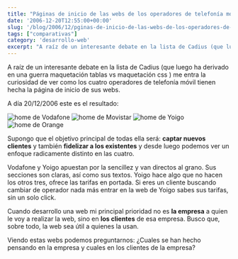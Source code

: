 ```yaml
---
title: "Páginas de inicio de las webs de los operadores de telefonía móvil"
date: '2006-12-20T12:55:00+00:00'
slug: '/blog/2006/12/pginas-de-inicio-de-las-webs-de-los-operadores-de-telefona-mvil'
tags: ["comparativas"]
category: 'desarrollo-web'
excerpt: "A raíz de un interesante debate en la lista de Cadius (que luego ha derivado en una guerra maquetación tablas vs maquetación css ) me entra la curiosidad de ver como los cuatro operadores de telefonía ..."
---
```

A raíz de un interesante debate en la lista de Cadius (que luego ha derivado en una guerra maquetación tablas vs maquetación css ) me entra la curiosidad de ver como los cuatro operadores de telefonía móvil tienen hecha la página de inicio de sus webs.

A día 20/12/2006 este es el resultado:

 ![home de Vodafone](http://jorgegorka.files.wordpress.com/Vodafone.jpg) ![home de Movistar](http://jorgegorka.files.wordpress.com/Movistar.jpg) ![home de Yoigo](http://jorgegorka.files.wordpress.com/Yoigo.jpg) ![home de Orange](http://jorgegorka.files.wordpress.com/Orange.jpg)

Supongo que el objetivo principal de todas ella será: **captar nuevos clientes** y también **fidelizar a los existentes** y desde luego podemos ver un enfoque radicamente distinto en las cuatro.

Vodafone y Yoigo apuestan por la sencillez y van directos al grano. Sus secciones son claras, así como sus textos. Yoigo hace algo que no hacen los otros tres, ofrece las tarifas en portada. Si eres un cliente buscando cambiar de operador nada más entrar en la web de Yoigo sabes sus tarifas, sin un solo click.

Cuando desarrollo una web mi principal prioridad no es **la empresa** a quien le voy a realizar la web, sino en **los clientes** de esa empresa. Busco que, sobre todo, la web sea útil a quienes la usan.

Viendo estas webs podemos preguntarnos: ¿Cuales se han hecho pensando en la empresa y cuales en los clientes de la empresa?

